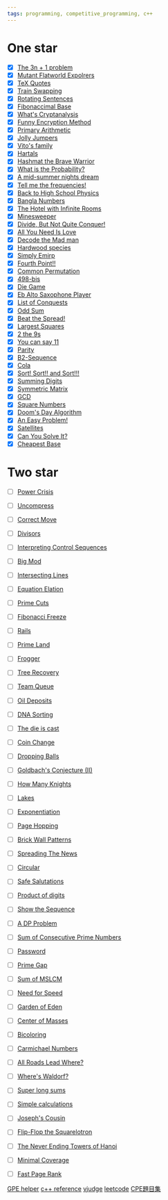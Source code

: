 ```yaml
---
tags: programming, competitive_programming, c++
---
```

# One star
- [x] [The 3n + 1 problem](https://zerojudge.tw/ShowProblem?problemid=c039)
- [x] [Mutant Flatworld Expolrers](https://zerojudge.tw/ShowProblem?problemid=c082)
- [x] [TeX Quotes](https://zerojudge.tw/ShowProblem?problemid=c007)
- [x] [Train Swapping](https://zerojudge.tw/ShowProblem?problemid=e561)
- [x] [Rotating Sentences](https://zerojudge.tw/ShowProblem?problemid=c045)
- [x] [Fibonaccimal Base](https://zerojudge.tw/ShowProblem?problemid=a134)
- [x] [What's Cryptanalysis](https://zerojudge.tw/ShowProblem?problemid=c044)
- [x] [Funny Encryption Method](https://zerojudge.tw/ShowProblem?problemid=e545)
- [x] [Primary Arithmetic](https://zerojudge.tw/ShowProblem?problemid=c014)
- [x] [Jolly Jumpers](https://zerojudge.tw/ShowProblem?problemid=d097)
- [x] [Vito's family](https://zerojudge.tw/ShowProblem?problemid=a737)
- [x] [Hartals](https://zerojudge.tw/ShowProblem?problemid=e579)
- [x] [Hashmat the Brave Warrior](https://zerojudge.tw/ShowProblem?problemid=a012)
- [x] [What is the Probability?](https://zerojudge.tw/ShowProblem?problemid=e510)
- [x] [A mid-summer nights dream](https://zerojudge.tw/ShowProblem?problemid=e606)
- [x] [Tell me the frequencies!](https://zerojudge.tw/ShowProblem?problemid=c012)
- [x] [Back to High School Physics](https://zerojudge.tw/ShowProblem?problemid=d226)
- [x] [Bangla Numbers](https://zerojudge.tw/ShowProblem?problemid=a741)
- [x] [The Hotel with Infinite Rooms](https://zerojudge.tw/ShowProblem?problemid=e555)
- [x] [Minesweeper](https://zerojudge.tw/ShowProblem?problemid=e605)
- [x] [Divide, But Not Quite Conquer!](https://zerojudge.tw/ShowProblem?problemid=e566)
- [x] [All You Need Is Love](https://zerojudge.tw/ShowProblem?problemid=d306)
- [x] [Decode the Mad man](https://zerojudge.tw/ShowProblem?problemid=e578)
- [x] [Hardwood species](https://zerojudge.tw/ShowProblem?problemid=d492)
- [x] [Simply Emirp](https://zerojudge.tw/ShowProblem?problemid=d387)
- [x] [Fourth Point!!](https://zerojudge.tw/ShowProblem?problemid=e512)
- [x] [Common Permutation](https://zerojudge.tw/ShowProblem?problemid=e507)
- [x] [498-bis](https://zerojudge.tw/ShowProblem?problemid=f444)
- [x] [Die Game](https://zerojudge.tw/ShowProblem?problemid=e516)
- [x] [Eb Alto Saxophone Player](https://zerojudge.tw/ShowProblem?problemid=e531)
- [x] [List of Conquests](https://zerojudge.tw/ShowProblem?problemid=a743)
- [x] [Odd Sum](https://zerojudge.tw/ShowProblem?problemid=c022)
- [x] [Beat the Spread!](https://zerojudge.tw/ShowProblem?problemid=c004)
- [x] [Largest Squares](https://zerojudge.tw/ShowProblem?problemid=e575)
- [x] [2 the 9s](https://zerojudge.tw/ShowProblem?problemid=d672)
- [x] [You can say 11](https://zerojudge.tw/ShowProblem?problemid=d235)
- [x] [Parity](https://zerojudge.tw/ShowProblem?problemid=a132)
- [x] [B2-Sequence](https://zerojudge.tw/ShowProblem?problemid=d123)
- [x] [Cola](https://zerojudge.tw/ShowProblem?problemid=d189)
- [x] [Sort! Sort!! and Sort!!!](https://zerojudge.tw/ShowProblem?problemid=d750)
- [x] [Summing Digits](https://zerojudge.tw/ShowProblem?problemid=c813)
- [x] [Symmetric Matrix](https://zerojudge.tw/ShowProblem?problemid=e513)
- [x] [GCD](https://zerojudge.tw/ShowProblem?problemid=d255)
- [x] [Square Numbers](https://zerojudge.tw/ShowProblem?problemid=d186)
- [x] [Doom's Day Algorithm](https://zerojudge.tw/ShowProblem?problemid=f709)
- [x] [An Easy Problem!](https://onlinejudge.org/index.php?option=com_onlinejudge&Itemid=8&page=show_problem&problem=1034)
- [x] [Satellites](https://onlinejudge.org/index.php?option=com_onlinejudge&Itemid=8&page=show_problem&problem=1162)
- [x] [Can You Solve It?](https://onlinejudge.org/index.php?option=com_onlinejudge&Itemid=8&page=show_problem&problem=1583)
- [x] [Cheapest Base](https://onlinejudge.org/index.php?option=com_onlinejudge&Itemid=8&page=show_problem&problem=1946)
# Two star
- [ ] [Power Crisis](https://vjudge.net/problem/UVA-151)
- [ ] [Uncompress](https://zerojudge.tw/ShowProblem?problemid=e569)
- [ ] [Correct Move](https://zerojudge.tw/ShowProblem?problemid=e601)
- [ ] [Divisors](https://zerojudge.tw/ShowProblem?problemid=d366 )
- [ ] [Interpreting Control Sequences](https://vjudge.net/problem/UVA-337)
- [ ] [Big Mod](https://zerojudge.tw/ShowProblem?problemid=d219)
- [ ] [Intersecting Lines](https://zerojudge.tw/ShowProblem?problemid=c113)
- [ ] [Equation Elation](https://vjudge.net/problem/UVA-397)
- [ ] [Prime Cuts](https://zerojudge.tw/ShowProblem?problemid=c033)
- [ ] [Fibonacci Freeze](https://zerojudge.tw/ShowProblem?problemid=c121)
- [ ] [Rails](https://zerojudge.tw/ShowProblem?problemid=c123)
- [ ] [Prime Land](https://zerojudge.tw/ShowProblem?problemid=c088)
- [ ] [Frogger](https://zerojudge.tw/ShowProblem?problemid=c125)
- [ ] [Tree Recovery](https://zerojudge.tw/ShowProblem?problemid=c126)
- [ ] [Team Queue](https://zerojudge.tw/ShowProblem?problemid=e564)
- [ ] [Oil Deposits](https://zerojudge.tw/ShowProblem?problemid=c129)
- [ ] [DNA Sorting](https://zerojudge.tw/ShowProblem?problemid=e544)
- [ ] [The die is cast](https://vjudge.net/problem/UVA-657)
- [ ] [Coin Change](https://zerojudge.tw/ShowProblem?problemid=d253)
- [ ] [Dropping Balls](https://zerojudge.tw/ShowProblem?problemid=a249)
- [ ] [Goldbach's Conjecture (II)](https://zerojudge.tw/ShowProblem?problemid=d307)
- [ ] [How Many Knights](https://zerojudge.tw/ShowProblem?problemid=e580)
- [ ] [Lakes](https://zerojudge.tw/ShowProblem?problemid=e550)
- [ ] [Exponentiation](https://zerojudge.tw/ShowProblem?problemid=d394)
- [ ] [Page Hopping](https://vjudge.net/problem/UVA-821)
- [ ] [Brick Wall Patterns](https://zerojudge.tw/ShowProblem?problemid=d038)
- [ ] [Spreading The News](https://vjudge.net/problem/UVA-924)
- [ ] [Circular](https://zerojudge.tw/ShowProblem?problemid=e539)
- [ ] [Safe Salutations](https://vjudge.net/problem/UVA-991)
- [ ] [Product of digits](https://zerojudge.tw/ShowProblem?problemid=d418)
- [ ] [Show the Sequence](https://vjudge.net/problem/UVA-997)
- [ ] [A DP Problem](https://zerojudge.tw/ShowProblem?problemid=e547)
- [ ] [Sum of Consecutive Prime Numbers](https://zerojudge.tw/ShowProblem?problemid=e552)
- [ ] [Password](https://vjudge.net/problem/UVA-1262)
- [ ] [Prime Gap](https://zerojudge.tw/ShowProblem?problemid=e530)
- [ ] [Sum of MSLCM](https://vjudge.net/problem/UVA-1730)
- [ ] [Need for Speed](https://vjudge.net/problem/UVA-1753)
- [ ] [Garden of Eden](https://vjudge.net/problem/UVA-10001)
- [ ] [Center of Masses](https://vjudge.net/problem/UVA-10002)
- [ ] [Bicoloring](https://zerojudge.tw/ShowProblem?problemid=d768)
- [ ] [Carmichael Numbers](https://vjudge.net/problem/UVA-10006)
- [ ] [All Roads Lead Where?](https://zerojudge.tw/ShowProblem?problemid=d335)
- [ ] [Where's Waldorf?](https://vjudge.net/problem/UVA-10010)
- [ ] [Super long sums](https://zerojudge.tw/ShowProblem?problemid=d056)
- [ ] [Simple calculations](https://vjudge.net/problem/UVA-10014)
- [ ] [Joseph's Cousin](https://vjudge.net/problem/UVA-10015)
- [ ] [Flip-Flop the Squarelotron](https://vjudge.net/problem/UVA-10016)
- [ ] [The Never Ending Towers of Hanoi](https://vjudge.net/problem/UVA-10017)
- [ ] [Minimal Coverage](https://zerojudge.tw/ShowProblem?problemid=e576)
- [ ] [Fast Page Rank](https://zerojudge.tw/ShowProblem?problemid=b775)


[GPE helper](https://gpe-helper.setsal.dev/problems)
[c++ reference](https://cplusplus.com/reference/)
[vjudge](https://vjudge.net/)
[leetcode](https://leetcode.com/)
[CPE題目集](https://yuihuang.com/cpe/)